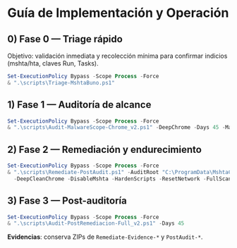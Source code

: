 # Guía de Implementación y Operación

## 0) Fase 0 — Triage rápido
Objetivo: validación inmediata y recolección mínima para confirmar indicios (mshta/hta, claves Run, Tasks).
```powershell
Set-ExecutionPolicy Bypass -Scope Process -Force
& ".\scripts\Triage-MshtaBuno.ps1"
```

## 1) Fase 1 — Auditoría de alcance
```powershell
Set-ExecutionPolicy Bypass -Scope Process -Force
& ".\scripts\Audit-MalwareScope-Chrome_v2.ps1" -DeepChrome -Days 45 -MaxRows 200
```

## 2) Fase 2 — Remediación y endurecimiento
```powershell
Set-ExecutionPolicy Bypass -Scope Process -Force
& ".\scripts\Remediate-PostAudit.ps1" -AuditRoot "C:\ProgramData\MshtaCleanup\Audit-YYYYMMDD-HHMMSS" `
  -DeepCleanChrome -DisableMshta -HardenScripts -ResetNetwork -FullScan -SfcDismRepair
```

## 3) Fase 3 — Post-auditoría
```powershell
Set-ExecutionPolicy Bypass -Scope Process -Force
& ".\scripts\Audit-PostRemediacion-Full_v2.ps1" -Days 45
```

**Evidencias**: conserva ZIPs de `Remediate-Evidence-*` y `PostAudit-*`.

